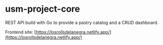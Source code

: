 # usm-project-core

REST API build with Go to provide a pastry catalog and a CRUD dashboard.

Frontend site: [https://losrollsdelanegra.netlify.app/](https://losrollsdelanegra.netlify.app/)

